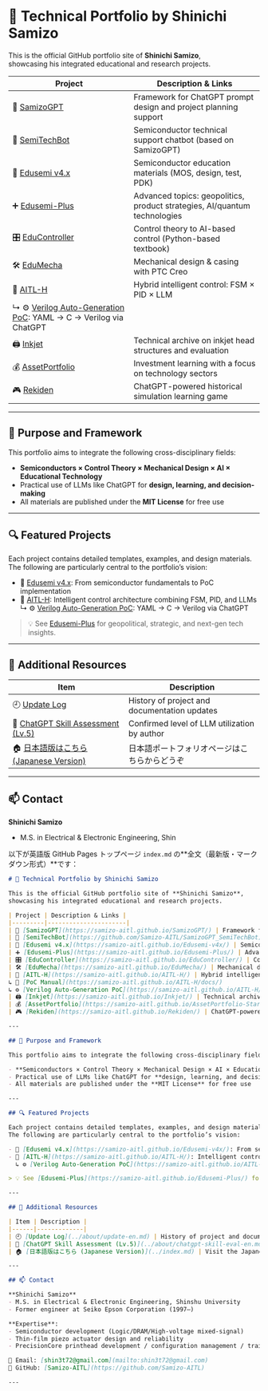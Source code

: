 # 🧠 Technical Portfolio by Shinichi Samizo

This is the official GitHub portfolio site of **Shinichi Samizo**,  
showcasing his integrated educational and research projects.

| Project | Description & Links |
|---------|----------------------|
| 🧠 [SamizoGPT](https://samizo-aitl.github.io/SamizoGPT/) | Framework for ChatGPT prompt design and project planning support |
| 📡 [SemiTechBot](https://github.com/Samizo-AITL/SamizoGPT_SemiTechBot) | Semiconductor technical support chatbot (based on SamizoGPT) |
| 📘 [Edusemi v4.x](https://samizo-aitl.github.io/Edusemi-v4x/) | Semiconductor education materials (MOS, design, test, PDK) |
| ➕ [Edusemi-Plus](https://samizo-aitl.github.io/Edusemi-Plus/) | Advanced topics: geopolitics, product strategies, AI/quantum technologies |
| 🎛️ [EduController](https://samizo-aitl.github.io/EduController/) | Control theory to AI-based control (Python-based textbook) |
| 🛠️ [EduMecha](https://samizo-aitl.github.io/EduMecha/) | Mechanical design & casing with PTC Creo |
| 🤖 [AITL-H](https://samizo-aitl.github.io/AITL-H/) | Hybrid intelligent control: FSM × PID × LLM  
↳ ⚙️ [Verilog Auto-Generation PoC](https://samizo-aitl.github.io/AITL-H/PoC/verilog_demo/): YAML → C → Verilog via ChatGPT |
| 🖨️ [Inkjet](https://samizo-aitl.github.io/Inkjet/) | Technical archive on inkjet head structures and evaluation |
| 💰 [AssetPortfolio](https://samizo-aitl.github.io/AssetPortfolio-StartGuide/) | Investment learning with a focus on technology sectors |
| 🎮 [Rekiden](https://samizo-aitl.github.io/Rekiden/) | ChatGPT-powered historical simulation learning game |

---

## 🧩 Purpose and Framework

This portfolio aims to integrate the following cross-disciplinary fields:

- **Semiconductors × Control Theory × Mechanical Design × AI × Educational Technology**
- Practical use of LLMs like ChatGPT for **design, learning, and decision-making**
- All materials are published under the **MIT License** for free use

---

## 🔍 Featured Projects

Each project contains detailed templates, examples, and design materials.  
The following are particularly central to the portfolio’s vision:

- 📘 [Edusemi v4.x](https://samizo-aitl.github.io/Edusemi-v4x/): From semiconductor fundamentals to PoC implementation  
- 🤖 [AITL-H](https://samizo-aitl.github.io/AITL-H/): Intelligent control architecture combining FSM, PID, and LLMs  
  ↳ ⚙️ [Verilog Auto-Generation PoC](https://samizo-aitl.github.io/AITL-H/PoC/verilog_demo/): YAML → C → Verilog via ChatGPT

> 💡 See [Edusemi-Plus](https://samizo-aitl.github.io/Edusemi-Plus/) for geopolitical, strategic, and next-gen tech insights.

---

## 📄 Additional Resources

| Item | Description |
|------|-------------|
| 🕘 [Update Log](../about/update-en.md) | History of project and documentation updates |
| 🧠 [ChatGPT Skill Assessment (Lv.5)](../about/chatgpt-skill-eval-en.md) | Confirmed level of LLM utilization by author |
| 🏠 [日本語版はこちら (Japanese Version)](../index.md) | 日本語ポートフォリオページはこちらからどうぞ |

---

## 📫 Contact

**Shinichi Samizo**  
- M.S. in Electrical & Electronic Engineering, Shin

以下が英語版 GitHub Pages トップページ `index.md` の**全文（最新版・マークダウン形式）**です：

```md
# 🧠 Technical Portfolio by Shinichi Samizo

This is the official GitHub portfolio site of **Shinichi Samizo**,  
showcasing his integrated educational and research projects.

| Project | Description & Links |
|---------|----------------------|
| 🧠 [SamizoGPT](https://samizo-aitl.github.io/SamizoGPT/) | Framework for ChatGPT prompt design and project planning support |
| 📡 [SemiTechBot](https://github.com/Samizo-AITL/SamizoGPT_SemiTechBot) | Semiconductor technical support chatbot (based on SamizoGPT) |
| 📘 [Edusemi v4.x](https://samizo-aitl.github.io/Edusemi-v4x/) | Semiconductor education materials (MOS, design, test, PDK) |
| ➕ [Edusemi-Plus](https://samizo-aitl.github.io/Edusemi-Plus/) | Advanced topics: geopolitics, product strategies, AI/quantum technologies |
| 🎛️ [EduController](https://samizo-aitl.github.io/EduController/) | Control theory to AI-based control (Python-based textbook) |
| 🛠️ [EduMecha](https://samizo-aitl.github.io/EduMecha/) | Mechanical design & casing with PTC Creo |
| 🤖 [AITL-H](https://samizo-aitl.github.io/AITL-H/) | Hybrid intelligent control: FSM × PID × LLM  
↳ 📘 [PoC Manual](https://samizo-aitl.github.io/AITL-H/docs/)  
↳ ⚙️ [Verilog Auto-Generation PoC](https://samizo-aitl.github.io/AITL-H/PoC/verilog_demo/) |
| 🖨️ [Inkjet](https://samizo-aitl.github.io/Inkjet/) | Technical archive on inkjet head structures and evaluation |
| 💰 [AssetPortfolio](https://samizo-aitl.github.io/AssetPortfolio-StartGuide/) | Investment learning with a focus on technology sectors |
| 🎮 [Rekiden](https://samizo-aitl.github.io/Rekiden/) | ChatGPT-powered historical simulation learning game |

---

## 🧩 Purpose and Framework

This portfolio aims to integrate the following cross-disciplinary fields:

- **Semiconductors × Control Theory × Mechanical Design × AI × Educational Technology**
- Practical use of LLMs like ChatGPT for **design, learning, and decision-making**
- All materials are published under the **MIT License** for free use

---

## 🔍 Featured Projects

Each project contains detailed templates, examples, and design materials.  
The following are particularly central to the portfolio’s vision:

- 📘 [Edusemi v4.x](https://samizo-aitl.github.io/Edusemi-v4x/): From semiconductor fundamentals to PoC implementation  
- 🤖 [AITL-H](https://samizo-aitl.github.io/AITL-H/): Intelligent control architecture combining FSM, PID, and LLMs  
  ↳ ⚙️ [Verilog Auto-Generation PoC](https://samizo-aitl.github.io/AITL-H/PoC/verilog_demo/): YAML → C → Verilog via ChatGPT

> 💡 See [Edusemi-Plus](https://samizo-aitl.github.io/Edusemi-Plus/) for geopolitical, strategic, and next-gen tech insights.

---

## 📄 Additional Resources

| Item | Description |
|------|-------------|
| 🕘 [Update Log](../about/update-en.md) | History of project and documentation updates |
| 🧠 [ChatGPT Skill Assessment (Lv.5)](../about/chatgpt-skill-eval-en.md) | Confirmed level of LLM utilization by author |
| 🏠 [日本語版はこちら (Japanese Version)](../index.md) | Visit the Japanese version of this site |

---

## 📫 Contact

**Shinichi Samizo**  
- M.S. in Electrical & Electronic Engineering, Shinshu University  
- Former engineer at Seiko Epson Corporation (1997–)

**Expertise**:  
- Semiconductor development (Logic/DRAM/High-voltage mixed-signal)  
- Thin-film piezo actuator design and reliability  
- PrecisionCore printhead development / configuration management / training  

📩 Email: [shin3t72@gmail.com](mailto:shin3t72@gmail.com)  
🔗 GitHub: [Samizo-AITL](https://github.com/Samizo-AITL)

---

